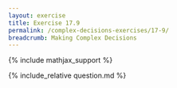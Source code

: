 ```yaml
---
layout: exercise
title: Exercise 17.9
permalink: /complex-decisions-exercises/17-9/
breadcrumb: Making Complex Decisions
---
```


{% include mathjax_support %}

<div><i class="arrow-up" data-chapter="complex-decisions-exercises" data-exercise="ex_9" data-rating="0"></i></div>
{% include_relative question.md %}
